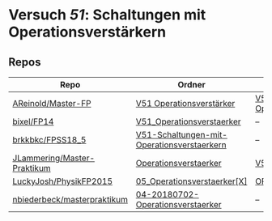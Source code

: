 # Versuch *51*: Schaltungen mit Operationsverstärkern

## Repos

|                               Repo                               |                                                                 Ordner                                                                 |                                                                                                    PDFs                                                                                                    |
|------------------------------------------------------------------|----------------------------------------------------------------------------------------------------------------------------------------|------------------------------------------------------------------------------------------------------------------------------------------------------------------------------------------------------------|
|[AReinold/Master-FP](../repo/AReinold/Master-FP)                  |[V51 Operationsverstärker](https://github.com/AReinold/Master-FP/tree/master/V51%20Operationsverst%C3%A4rker)                           |[V51 Operationsverstaerker_Protokoll.pdf](https://docs.google.com/viewer?url=https://raw.githubusercontent.com/AReinold/Master-FP/master/PDF-Dateien%20abtestiert/V51%20Operationsverstaerker_Protokoll.pdf)|
|[bixel/FP14](../repo/bixel/FP14)                                  |[V51_Operationsverstaerker](https://github.com/bixel/FP14/tree/master/V51_Operationsverstaerker)                                        |–                                                                                                                                                                                                           |
|[brkkbkc/FPSS18_5](../repo/brkkbkc/FPSS18_5)                      |[V51-Schaltungen-mit-Operationsverstaerkern](https://github.com/brkkbkc/FPSS18_5/tree/master/V51-Schaltungen-mit-Operationsverstaerkern)|–                                                                                                                                                                                                           |
|[JLammering/Master-Praktikum](../repo/JLammering/Master-Praktikum)|[Operationsverstaerker](https://github.com/JLammering/Master-Praktikum/tree/master/Operationsverstaerker)                               |[V51.pdf](https://docs.google.com/viewer?url=https://raw.githubusercontent.com/JLammering/Master-Praktikum/master/Operationsverstaerker/V51.pdf)                                                            |
|[LuckyJosh/PhysikFP2015](../repo/LuckyJosh/PhysikFP2015)          |[05_Operationsverstaerker[X]](https://github.com/LuckyJosh/PhysikFP2015/tree/master/05_Operationsverstaerker%5BX%5D)                    |[OPV_Protokoll.pdf](https://docs.google.com/viewer?url=https://raw.githubusercontent.com/LuckyJosh/PhysikFP2015/master/05_Operationsverstaerker%5BX%5D/OPV_Protokoll.pdf)                                   |
|[nbiederbeck/masterpraktikum](../repo/nbiederbeck/masterpraktikum)|[04-20180702-Operationsverstaerker](https://github.com/nbiederbeck/masterpraktikum/tree/master/04-20180702-Operationsverstaerker)       |–                                                                                                                                                                                                           |

